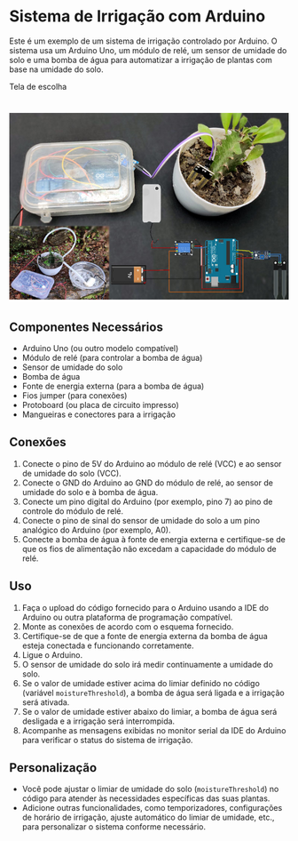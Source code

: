 # Sistema de Irrigação com Arduino

Este é um exemplo de um sistema de irrigação controlado por Arduino. O sistema usa um Arduino Uno, um módulo de relé, um sensor de umidade do solo e uma bomba de água para automatizar a irrigação de plantas com base na umidade do solo.

Tela de escolha
<h1 align="center">
    <img alt="" title="#Sistema de Irrigação" src=".github/imagem-3.png"/>
</h1>

## Componentes Necessários

- Arduino Uno (ou outro modelo compatível)
- Módulo de relé (para controlar a bomba de água)
- Sensor de umidade do solo
- Bomba de água
- Fonte de energia externa (para a bomba de água)
- Fios jumper (para conexões)
- Protoboard (ou placa de circuito impresso)
- Mangueiras e conectores para a irrigação

## Conexões

1. Conecte o pino de 5V do Arduino ao módulo de relé (VCC) e ao sensor de umidade do solo (VCC).
2. Conecte o GND do Arduino ao GND do módulo de relé, ao sensor de umidade do solo e à bomba de água.
3. Conecte um pino digital do Arduino (por exemplo, pino 7) ao pino de controle do módulo de relé.
4. Conecte o pino de sinal do sensor de umidade do solo a um pino analógico do Arduino (por exemplo, A0).
5. Conecte a bomba de água à fonte de energia externa e certifique-se de que os fios de alimentação não excedam a capacidade do módulo de relé.

## Uso

1. Faça o upload do código fornecido para o Arduino usando a IDE do Arduino ou outra plataforma de programação compatível.
2. Monte as conexões de acordo com o esquema fornecido.
3. Certifique-se de que a fonte de energia externa da bomba de água esteja conectada e funcionando corretamente.
4. Ligue o Arduino.
5. O sensor de umidade do solo irá medir continuamente a umidade do solo.
6. Se o valor de umidade estiver acima do limiar definido no código (variável `moistureThreshold`), a bomba de água será ligada e a irrigação será ativada.
7. Se o valor de umidade estiver abaixo do limiar, a bomba de água será desligada e a irrigação será interrompida.
8. Acompanhe as mensagens exibidas no monitor serial da IDE do Arduino para verificar o status do sistema de irrigação.

## Personalização

- Você pode ajustar o limiar de umidade do solo (`moistureThreshold`) no código para atender às necessidades específicas das suas plantas.
- Adicione outras funcionalidades, como temporizadores, configurações de horário de irrigação, ajuste automático do limiar de umidade, etc., para personalizar o sistema conforme necessário.
